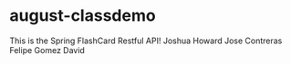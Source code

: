 # august-classdemo
This is the Spring FlashCard Restful API!
Joshua Howard
Jose Contreras
Felipe Gomez
David
